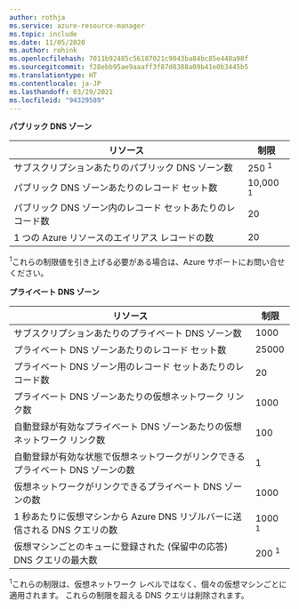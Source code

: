 ```yaml
---
author: rothja
ms.service: azure-resource-manager
ms.topic: include
ms.date: 11/05/2020
ms.author: rohink
ms.openlocfilehash: 7011b92485c56187021c9043ba84bc85e448a98f
ms.sourcegitcommit: f28ebb95ae9aaaff3f87d8388a09b41e0b3445b5
ms.translationtype: HT
ms.contentlocale: ja-JP
ms.lasthandoff: 03/29/2021
ms.locfileid: "94329589"
---
```

**パブリック DNS ゾーン**

| リソース | 制限 |
| --- | --- |
| サブスクリプションあたりのパブリック DNS ゾーン数 |250 <sup>1</sup> |
| パブリック DNS ゾーンあたりのレコード セット数 |10,000 <sup>1</sup> |
| パブリック DNS ゾーン内のレコード セットあたりのレコード数 |20 |
| 1 つの Azure リソースのエイリアス レコードの数 |20|

<sup>1</sup>これらの制限値を引き上げる必要がある場合は、Azure サポートにお問い合せください。

**プライベート DNS ゾーン**

| リソース | 制限 |
| --- | --- |
| サブスクリプションあたりのプライベート DNS ゾーン数 |1000|
| プライベート DNS ゾーンあたりのレコード セット数 |25000|
| プライベート DNS ゾーン用のレコード セットあたりのレコード数 |20|
| プライベート DNS ゾーンあたりの仮想ネットワーク リンク数 |1000|
| 自動登録が有効なプライベート DNS ゾーンあたりの仮想ネットワーク リンク数 |100|
| 自動登録が有効な状態で仮想ネットワークがリンクできるプライベート DNS ゾーンの数 |1|
| 仮想ネットワークがリンクできるプライベート DNS ゾーンの数 |1000|
| 1 秒あたりに仮想マシンから Azure DNS リゾルバーに送信される DNS クエリの数 |1000 <sup>1</sup> |
| 仮想マシンごとのキューに登録された (保留中の応答) DNS クエリの最大数 |200 <sup>1</sup> |

<sup>1</sup>これらの制限は、仮想ネットワーク レベルではなく、個々の仮想マシンごとに適用されます。 これらの制限を超える DNS クエリは削除されます。
